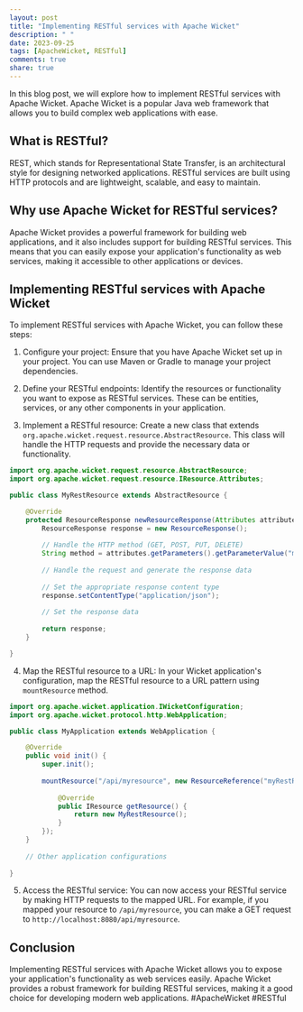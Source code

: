 ```yaml
---
layout: post
title: "Implementing RESTful services with Apache Wicket"
description: " "
date: 2023-09-25
tags: [ApacheWicket, RESTful]
comments: true
share: true
---
```


In this blog post, we will explore how to implement RESTful services with Apache Wicket. Apache Wicket is a popular Java web framework that allows you to build complex web applications with ease.

## What is RESTful?

REST, which stands for Representational State Transfer, is an architectural style for designing networked applications. RESTful services are built using HTTP protocols and are lightweight, scalable, and easy to maintain.

## Why use Apache Wicket for RESTful services?

Apache Wicket provides a powerful framework for building web applications, and it also includes support for building RESTful services. This means that you can easily expose your application's functionality as web services, making it accessible to other applications or devices.

## Implementing RESTful services with Apache Wicket

To implement RESTful services with Apache Wicket, you can follow these steps:

1. Configure your project: Ensure that you have Apache Wicket set up in your project. You can use Maven or Gradle to manage your project dependencies.

2. Define your RESTful endpoints: Identify the resources or functionality you want to expose as RESTful services. These can be entities, services, or any other components in your application.

3. Implement a RESTful resource: Create a new class that extends `org.apache.wicket.request.resource.AbstractResource`. This class will handle the HTTP requests and provide the necessary data or functionality.

```java
import org.apache.wicket.request.resource.AbstractResource;
import org.apache.wicket.request.resource.IResource.Attributes;

public class MyRestResource extends AbstractResource {

    @Override
    protected ResourceResponse newResourceResponse(Attributes attributes) {
        ResourceResponse response = new ResourceResponse();
        
        // Handle the HTTP method (GET, POST, PUT, DELETE)
        String method = attributes.getParameters().getParameterValue("method").toString();
        
        // Handle the request and generate the response data
        
        // Set the appropriate response content type
        response.setContentType("application/json");
        
        // Set the response data
        
        return response;
    }

}
```

4. Map the RESTful resource to a URL: In your Wicket application's configuration, map the RESTful resource to a URL pattern using `mountResource` method.

```java
import org.apache.wicket.application.IWicketConfiguration;
import org.apache.wicket.protocol.http.WebApplication;

public class MyApplication extends WebApplication {

    @Override
    public void init() {
        super.init();
        
        mountResource("/api/myresource", new ResourceReference("myRestResource") {
            
            @Override
            public IResource getResource() {
                return new MyRestResource();
            }
        });
    }
    
    // Other application configurations
    
}
```

5. Access the RESTful service: You can now access your RESTful service by making HTTP requests to the mapped URL. For example, if you mapped your resource to `/api/myresource`, you can make a GET request to `http://localhost:8080/api/myresource`.

## Conclusion

Implementing RESTful services with Apache Wicket allows you to expose your application's functionality as web services easily. Apache Wicket provides a robust framework for building RESTful services, making it a good choice for developing modern web applications. #ApacheWicket #RESTful